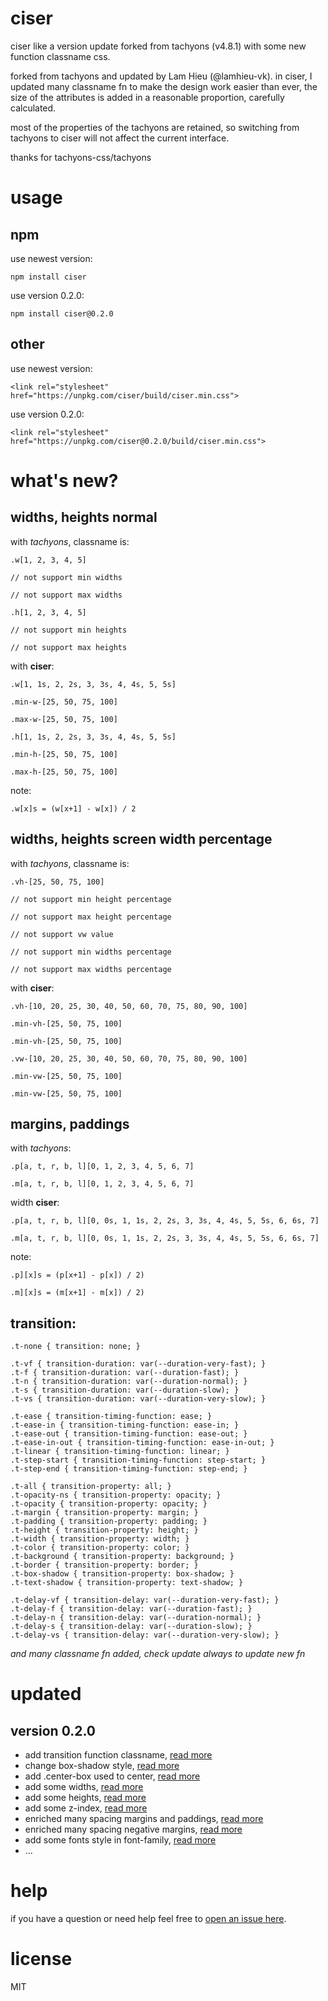 # ciser

ciser like a version update forked from tachyons (v4.8.1) with some new function classname css.

forked from tachyons and updated by Lam Hieu (@lamhieu-vk). in ciser, I updated many classname fn to make the design work easier than ever, the size of the attributes is added in a reasonable proportion, carefully calculated. 

most of the properties of the tachyons are retained, so switching from tachyons to ciser will not affect the current interface.

thanks for tachyons-css/tachyons


# usage

## npm

use newest version:

`npm install ciser`

use version 0.2.0:

`npm install ciser@0.2.0`

## other

use newest version:

`<link rel="stylesheet" href="https://unpkg.com/ciser/build/ciser.min.css">`

use version 0.2.0:

`<link rel="stylesheet" href="https://unpkg.com/ciser@0.2.0/build/ciser.min.css">`



# what's new?

## widths, heights normal

with *tachyons*, classname is:

```
.w[1, 2, 3, 4, 5]

// not support min widths

// not support max widths

.h[1, 2, 3, 4, 5]

// not support min heights

// not support max heights
```

with **ciser**:

```
.w[1, 1s, 2, 2s, 3, 3s, 4, 4s, 5, 5s]

.min-w-[25, 50, 75, 100]

.max-w-[25, 50, 75, 100]

.h[1, 1s, 2, 2s, 3, 3s, 4, 4s, 5, 5s]

.min-h-[25, 50, 75, 100]

.max-h-[25, 50, 75, 100]
```

note:

`.w[x]s = (w[x+1] - w[x]) / 2`

## widths, heights screen width percentage

with *tachyons*, classname is:

```
.vh-[25, 50, 75, 100]

// not support min height percentage

// not support max height percentage

// not support vw value

// not support min widths percentage

// not support max widths percentage
```

with **ciser**:

```
.vh-[10, 20, 25, 30, 40, 50, 60, 70, 75, 80, 90, 100]

.min-vh-[25, 50, 75, 100]

.min-vh-[25, 50, 75, 100]

.vw-[10, 20, 25, 30, 40, 50, 60, 70, 75, 80, 90, 100]

.min-vw-[25, 50, 75, 100]

.min-vw-[25, 50, 75, 100]
```

## margins, paddings

with *tachyons*:

```
.p[a, t, r, b, l][0, 1, 2, 3, 4, 5, 6, 7]

.m[a, t, r, b, l][0, 1, 2, 3, 4, 5, 6, 7]
```

width **ciser**:

```
.p[a, t, r, b, l][0, 0s, 1, 1s, 2, 2s, 3, 3s, 4, 4s, 5, 5s, 6, 6s, 7]

.m[a, t, r, b, l][0, 0s, 1, 1s, 2, 2s, 3, 3s, 4, 4s, 5, 5s, 6, 6s, 7]
```

note:

```
.p][x]s = (p[x+1] - p[x]) / 2)

.m][x]s = (m[x+1] - m[x]) / 2)
```

## transition:

```
.t-none { transition: none; }

.t-vf { transition-duration: var(--duration-very-fast); }
.t-f { transition-duration: var(--duration-fast); }
.t-n { transition-duration: var(--duration-normal); }
.t-s { transition-duration: var(--duration-slow); }
.t-vs { transition-duration: var(--duration-very-slow); }

.t-ease { transition-timing-function: ease; }
.t-ease-in { transition-timing-function: ease-in; }
.t-ease-out { transition-timing-function: ease-out; }
.t-ease-in-out { transition-timing-function: ease-in-out; }
.t-linear { transition-timing-function: linear; }
.t-step-start { transition-timing-function: step-start; }
.t-step-end { transition-timing-function: step-end; }

.t-all { transition-property: all; }
.t-opacity-ns { transition-property: opacity; }
.t-opacity { transition-property: opacity; }
.t-margin { transition-property: margin; }
.t-padding { transition-property: padding; }
.t-height { transition-property: height; }
.t-width { transition-property: width; }
.t-color { transition-property: color; }
.t-background { transition-property: background; }
.t-border { transition-property: border; }
.t-box-shadow { transition-property: box-shadow; }
.t-text-shadow { transition-property: text-shadow; }

.t-delay-vf { transition-delay: var(--duration-very-fast); }
.t-delay-f { transition-delay: var(--duration-fast); }
.t-delay-n { transition-delay: var(--duration-normal); }
.t-delay-s { transition-delay: var(--duration-slow); }
.t-delay-vs { transition-delay: var(--duration-very-slow); }
```


*and many classname fn added, check update always to update new fn*


# updated

## version 0.2.0

* add transition function classname, [read more](https://github.com/lamhieu-vk/ciser/blob/master/src/_transition.css)
* change box-shadow style, [read more](https://github.com/lamhieu-vk/ciser/blob/master/src/_box-shadow.css)
* add .center-box used to center, [read more](https://github.com/lamhieu-vk/ciser/blob/master/src/_utilities.css)
* add some widths, [read more](https://github.com/lamhieu-vk/ciser/blob/master/src/_widths.css)
* add some heights, [read more](https://github.com/lamhieu-vk/ciser/blob/master/src/_heights.css)
* add some z-index, [read more](https://github.com/lamhieu-vk/ciser/blob/master/src/_z-index.css)
* enriched many spacing margins and paddings, [read more](https://github.com/lamhieu-vk/ciser/blob/master/src/_spacing.css)
* enriched many spacing negative margins, [read more](https://github.com/lamhieu-vk/ciser/blob/master/src/_negative-margins.css)
* add some fonts style in font-family, [read more](https://github.com/lamhieu-vk/ciser/blob/master/src/_font-family.css)
* ...



# help

if you have a question or need help feel free to [open an issue here](https://github.com/lamhieu-vk/ciser/issues/new).


# license

MIT
